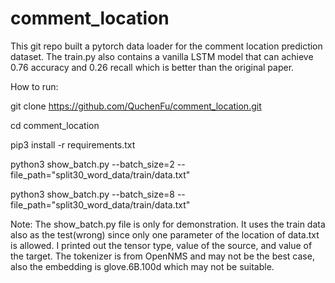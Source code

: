 # comment_location

This git repo built a pytorch data loader for the comment location prediction dataset. The train.py also contains a vanilla LSTM model that can achieve 0.76 accuracy and 0.26 recall which is better than the original paper.

How to run:

git clone https://github.com/QuchenFu/comment_location.git

cd comment_location 

pip3 install -r requirements.txt

python3 show_batch.py --batch_size=2 --file_path="split30_word_data/train/data.txt"

python3 show_batch.py --batch_size=8 --file_path="split30_word_data/train/data.txt"

Note:
The show_batch.py file is only for demonstration. It uses the train data also as the test(wrong) since only one parameter of the location of data.txt is allowed. I printed out the tensor type, value of the source, and value of the target. The tokenizer is from OpenNMS and may not be the best case, also the embedding is glove.6B.100d which may not be suitable.
